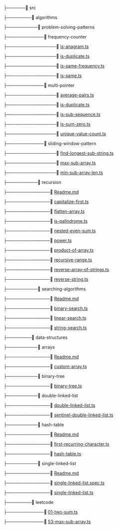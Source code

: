 
 ├──────📂 src

 ├────────📂 algorithms

 ├──────────📂 problem-solving-patterns

 ├────────────📂 frequency-counter

 ├────────────────📜 [is-anagram.ts](src/algorithms/problem-solving-patterns/frequency-counter/is-anagram.ts)

 ├────────────────📜 [is-duplicate.ts](src/algorithms/problem-solving-patterns/frequency-counter/is-duplicate.ts)

 ├────────────────📜 [is-same-frequency.ts](src/algorithms/problem-solving-patterns/frequency-counter/is-same-frequency.ts)

 ├────────────────📜 [is-same.ts](src/algorithms/problem-solving-patterns/frequency-counter/is-same.ts)

 ├────────────📂 multi-pointer

 ├────────────────📜 [average-pairs.ts](src/algorithms/problem-solving-patterns/multi-pointer/average-pairs.ts)

 ├────────────────📜 [is-duplicate.ts](src/algorithms/problem-solving-patterns/multi-pointer/is-duplicate.ts)

 ├────────────────📜 [is-sub-sequence.ts](src/algorithms/problem-solving-patterns/multi-pointer/is-sub-sequence.ts)

 ├────────────────📜 [is-sum-zero.ts](src/algorithms/problem-solving-patterns/multi-pointer/is-sum-zero.ts)

 ├────────────────📜 [unique-value-count.ts](src/algorithms/problem-solving-patterns/multi-pointer/unique-value-count.ts)

 ├────────────📂 sliding-window-pattern

 ├────────────────📜 [find-longest-sub-string.ts](src/algorithms/problem-solving-patterns/sliding-window-pattern/find-longest-sub-string.ts)

 ├────────────────📜 [max-sub-array.ts](src/algorithms/problem-solving-patterns/sliding-window-pattern/max-sub-array.ts)

 ├────────────────📜 [min-sub-array-len.ts](src/algorithms/problem-solving-patterns/sliding-window-pattern/min-sub-array-len.ts)

 ├──────────📂 recursion

 ├──────────────📜 [Readme.md](src/algorithms/recursion/Readme.md)

 ├──────────────📜 [capitalize-first.ts](src/algorithms/recursion/capitalize-first.ts)

 ├──────────────📜 [flatten-array.ts](src/algorithms/recursion/flatten-array.ts)

 ├──────────────📜 [is-palindrome.ts](src/algorithms/recursion/is-palindrome.ts)

 ├──────────────📜 [nested-even-sum.ts](src/algorithms/recursion/nested-even-sum.ts)

 ├──────────────📜 [power.ts](src/algorithms/recursion/power.ts)

 ├──────────────📜 [product-of-array.ts](src/algorithms/recursion/product-of-array.ts)

 ├──────────────📜 [recursive-range.ts](src/algorithms/recursion/recursive-range.ts)

 ├──────────────📜 [reverse-array-of-strings.ts](src/algorithms/recursion/reverse-array-of-strings.ts)

 ├──────────────📜 [reverse-string.ts](src/algorithms/recursion/reverse-string.ts)

 ├──────────📂 searching-algorithms

 ├──────────────📜 [Readme.md](src/algorithms/searching-algorithms/Readme.md)

 ├──────────────📜 [binary-search.ts](src/algorithms/searching-algorithms/binary-search.ts)

 ├──────────────📜 [linear-search.ts](src/algorithms/searching-algorithms/linear-search.ts)

 ├──────────────📜 [string-search.ts](src/algorithms/searching-algorithms/string-search.ts)

 ├────────📂 data-structures

 ├──────────📂 arrays

 ├──────────────📜 [Readme.md](src/data-structures/arrays/Readme.md)

 ├──────────────📜 [custom-array.ts](src/data-structures/arrays/custom-array.ts)

 ├──────────📂 binary-tree

 ├──────────────📜 [binary-tree.ts](src/data-structures/binary-tree/binary-tree.ts)

 ├──────────📂 double-linked-list

 ├──────────────📜 [double-linked-list.ts](src/data-structures/double-linked-list/double-linked-list.ts)

 ├──────────────📜 [sentinel-double-linked-list.ts](src/data-structures/double-linked-list/sentinel-double-linked-list.ts)

 ├──────────📂 hash-table

 ├──────────────📜 [Readme.md](src/data-structures/hash-table/Readme.md)

 ├──────────────📜 [first-recurring-character.ts](src/data-structures/hash-table/first-recurring-character.ts)

 ├──────────────📜 [hash-table.ts](src/data-structures/hash-table/hash-table.ts)

 ├──────────📂 single-linked-list

 ├──────────────📜 [Readme.md](src/data-structures/single-linked-list/Readme.md)

 ├──────────────📜 [single-linked-list.spec.ts](src/data-structures/single-linked-list/single-linked-list.spec.ts)

 ├──────────────📜 [single-linked-list.ts](src/data-structures/single-linked-list/single-linked-list.ts)

 ├────────📂 leetcode

 ├────────────📜 [01-two-sum.ts](src/leetcode/01-two-sum.ts)

 ├────────────📜 [53-max-sub-array.ts](src/leetcode/53-max-sub-array.ts)
